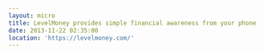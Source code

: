 ```yaml
---
layout: micro
title: LevelMoney provides simple financial awareness from your phone
date: 2013-11-22 02:35:00
location: 'https://levelmoney.com/'
---
```

